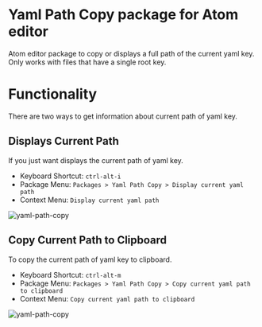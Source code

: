 # Yaml Path Copy package for Atom editor

Atom editor package to copy or displays a full path of the current yaml key. Only works with files that have a single root key.

# Functionality
There are two ways to get information about current path of yaml key.

## Displays Current Path
If you just want displays the current path of yaml key.

* Keyboard Shortcut: `ctrl-alt-i`
* Package Menu: `Packages > Yaml Path Copy > Display current yaml path`
* Context Menu: `Display current yaml path`

![yaml-path-copy](http://res.cloudinary.com/ricardoemerson/image/upload/v1470429409/atom-packages/yaml-path-copy/yaml-path-copy-display.mov.gif)


## Copy Current Path to Clipboard
To copy the current path of yaml key to clipboard.

* Keyboard Shortcut: `ctrl-alt-m`
* Package Menu: `Packages > Yaml Path Copy > Copy current yaml path to clipboard`
* Context Menu: `Copy current yaml path to clipboard`

![yaml-path-copy](http://res.cloudinary.com/ricardoemerson/image/upload/v1470428499/atom-packages/yaml-path-copy/yaml-path-copy-send.mov.gif)

